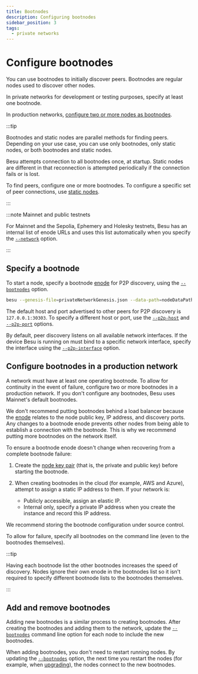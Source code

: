 ```yaml
---
title: Bootnodes
description: Configuring bootnodes
sidebar_position: 3
tags:
  - private networks
---
```


# Configure bootnodes

You can use bootnodes to initially discover peers. Bootnodes are regular nodes used to discover other nodes.

In private networks for development or testing purposes, specify at least one bootnode.

In production networks, [configure two or more nodes as bootnodes](#configure-bootnodes-in-a-production-network).

:::tip

Bootnodes and static nodes are parallel methods for finding peers. Depending on your use case, you can use only bootnodes, only static nodes, or both bootnodes and static nodes.

Besu attempts connection to all bootnodes once, at startup. Static nodes are different in that reconnection is attempted periodically if the connection fails or is lost.

To find peers, configure one or more bootnodes. To configure a specific set of peer connections, use [static nodes](../../../public-networks/how-to/connect/static-nodes.md).

:::

:::note Mainnet and public testnets

For Mainnet and the Sepolia, Ephemery and Holesky testnets, Besu has an internal list of enode URLs and uses this list automatically when you specify the [`--network`](../../../public-networks/reference/cli/options.md#network) option.

:::

## Specify a bootnode

To start a node, specify a bootnode [enode](../../../public-networks/concepts/node-keys.md) for P2P discovery, using the [`--bootnodes`](../../../public-networks/reference/cli/options.md#bootnodes) option.

```bash
besu --genesis-file=privateNetworkGenesis.json --data-path=nodeDataPath --bootnodes=enode://c35c3ec90a8a51fd5703594c6303382f3ae6b2ecb99bab2c04b3794f2bc3fc2631dabb0c08af795787a6c004d8f532230ae6e9925cbbefb0b28b79295d615f@127.0.0.1:30303
```

The default host and port advertised to other peers for P2P discovery is `127.0.0.1:30303`. To specify a different host or port, use the [`--p2p-host`](../../../public-networks/reference/cli/options.md#p2p-host) and [`--p2p-port`](../../../public-networks/reference/cli/options.md#p2p-port) options.

By default, peer discovery listens on all available network interfaces. If the device Besu is running on must bind to a specific network interface, specify the interface using the [`--p2p-interface`](../../../public-networks/reference/cli/options.md#p2p-interface) option.

## Configure bootnodes in a production network

A network must have at least one operating bootnode. To allow for continuity in the event of failure, configure two or more bootnodes in a production network. If you don't configure any bootnodes, Besu uses Mainnet's default bootnodes.

We don't recommend putting bootnodes behind a load balancer because the [enode](../../../public-networks/concepts/node-keys.md#enode-url) relates to the node public key, IP address, and discovery ports. Any changes to a bootnode enode prevents other nodes from being able to establish a connection with the bootnode. This is why we recommend putting more bootnodes on the network itself.

To ensure a bootnode enode doesn't change when recovering from a complete bootnode failure:

1. Create the [node key pair](../../../public-networks/concepts/node-keys.md) (that is, the private and public key) before starting the bootnode.
1. When creating bootnodes in the cloud (for example, AWS and Azure), attempt to assign a static IP address to them. If your network is:

   - Publicly accessible, assign an elastic IP.
   - Internal only, specify a private IP address when you create the instance and record this IP address.

We recommend storing the bootnode configuration under source control.

To allow for failure, specify all bootnodes on the command line (even to the bootnodes themselves).

:::tip

Having each bootnode list the other bootnodes increases the speed of discovery. Nodes ignore their own enode in the bootnodes list so it isn't required to specify different bootnode lists to the bootnodes themselves.

:::

## Add and remove bootnodes

Adding new bootnodes is a similar process to creating bootnodes. After creating the bootnodes and adding them to the network, update the [`--bootnodes`](../../../public-networks/reference/cli/options.md#bootnodes) command line option for each node to include the new bootnodes.

When adding bootnodes, you don't need to restart running nodes. By updating the [`--bootnodes`](../../../public-networks/reference/cli/options.md#bootnodes) option, the next time you restart the nodes (for example, when [upgrading](../../../public-networks/how-to/upgrade-node.md)), the nodes connect to the new bootnodes.
